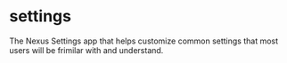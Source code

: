 # settings
The Nexus Settings app that helps customize common settings that most users will be frimilar with and understand.
